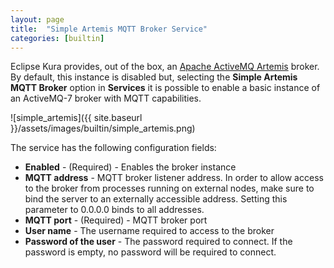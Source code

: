 ```yaml
---
layout: page
title:  "Simple Artemis MQTT Broker Service"
categories: [builtin]
---
```


Eclipse Kura provides, out of the box, an [Apache ActiveMQ Artemis](https://activemq.apache.org/artemis/) broker.
By default, this instance is disabled but, selecting the **Simple Artemis MQTT Broker** option in **Services** it is possible to enable a basic instance of an ​ActiveMQ-7 broker with MQTT capabilities.

![simple_artemis]({{ site.baseurl }}/assets/images/builtin/simple_artemis.png)

The service has the following configuration fields:

  - **Enabled** - (Required) - Enables the broker instance
  - **MQTT address** - MQTT broker listener address. In order to allow access to the broker from processes running on external nodes, make sure to bind the server to an externally accessible address. Setting this parameter to 0.0.0.0 binds to all addresses.
  - **MQTT port** - (Required) - MQTT broker port
  - **User name** - The username​ required to access to the broker
  - **Password of the user** - The password required to connect. If the password is empty, no password will be required to connect.
